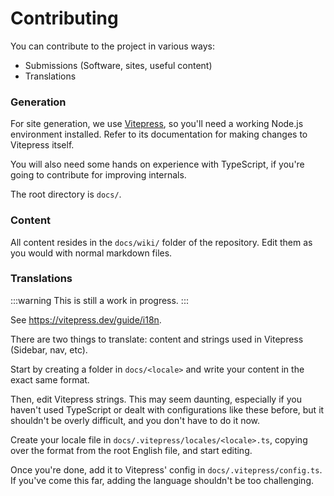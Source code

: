# Contributing

You can contribute to the project in various ways:

- Submissions (Software, sites, useful content)
- Translations

### Generation

For site generation, we use [Vitepress](https://vitepress.dev), so you'll need a working Node.js environment installed. Refer to its documentation for making changes to Vitepress itself.

You will also need some hands on experience with TypeScript, if you're going to contribute for improving internals.

The root directory is `docs/`.

### Content

All content resides in the `docs/wiki/` folder of the repository. Edit them as you would with normal markdown files.

### Translations

:::warning
This is still a work in progress.
:::

See https://vitepress.dev/guide/i18n.

There are two things to translate: content and strings used in Vitepress (Sidebar, nav, etc).

Start by creating a folder in `docs/<locale>` and write your content in the exact same format.

Then, edit Vitepress strings. This may seem daunting, especially if you haven't used TypeScript or dealt with configurations like these before, but it shouldn't be overly difficult, and you don't have to do it now.

Create your locale file in `docs/.vitepress/locales/<locale>.ts`, copying over the format from the root English file, and start editing.

Once you're done, add it to Vitepress' config in `docs/.vitepress/config.ts`. If you've come this far, adding the language shouldn't be too challenging.
